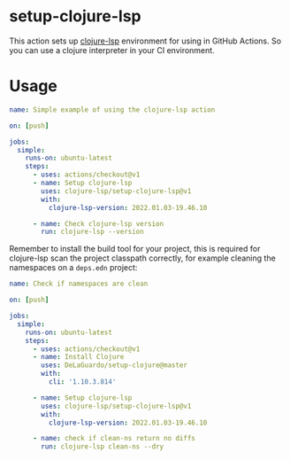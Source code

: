 # setup-clojure-lsp

This action sets up [clojure-lsp](https://github.com/clojure-lsp/clojure-lsp) environment for using in GitHub Actions.
So you can use a clojure interpreter in your CI environment.

# Usage

```yaml
name: Simple example of using the clojure-lsp action

on: [push]

jobs:
  simple:
    runs-on: ubuntu-latest
    steps:
      - uses: actions/checkout@v1
      - name: Setup clojure-lsp
        uses: clojure-lsp/setup-clojure-lsp@v1
        with:
          clojure-lsp-version: 2022.01.03-19.46.10

      - name: Check clojure-lsp version
        run: clojure-lsp --version
```

Remember to install the build tool for your project, this is required for clojure-lsp scan the project classpath correctly, for example cleaning the namespaces on a `deps.edn` project:

```yaml
name: Check if namespaces are clean

on: [push]

jobs:
  simple:
    runs-on: ubuntu-latest
    steps:
      - uses: actions/checkout@v1
      - name: Install Clojure
        uses: DeLaGuardo/setup-clojure@master
        with:
          cli: '1.10.3.814'

      - name: Setup clojure-lsp
        uses: clojure-lsp/setup-clojure-lsp@v1
        with:
          clojure-lsp-version: 2022.01.03-19.46.10

      - name: check if clean-ns return no diffs
        run: clojure-lsp clean-ns --dry
```
